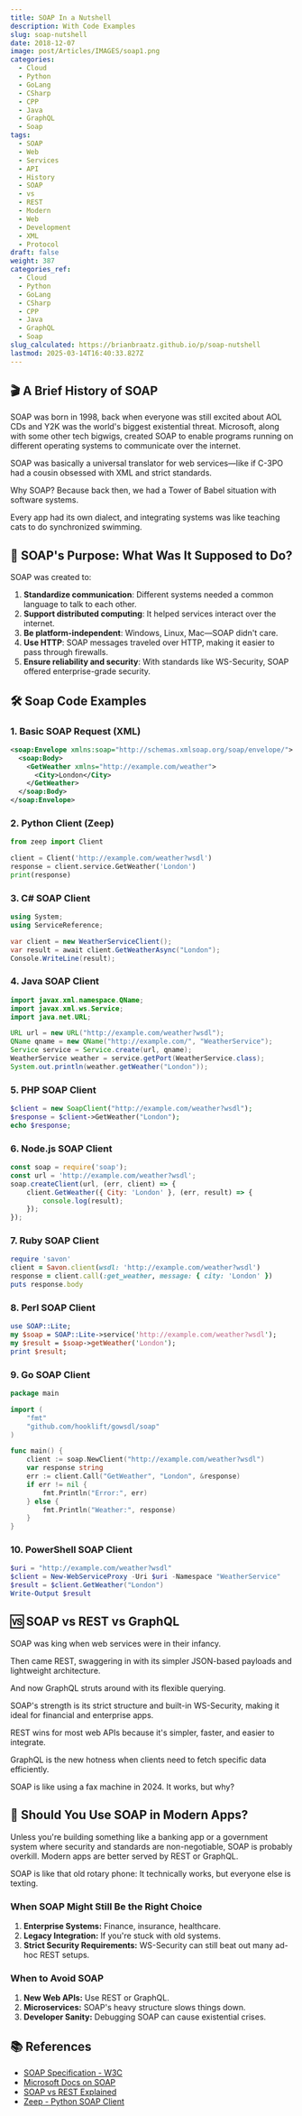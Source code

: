 ```yaml
---
title: SOAP In a Nutshell
description: With Code Examples
slug: soap-nutshell
date: 2018-12-07
image: post/Articles/IMAGES/soap1.png
categories:
  - Cloud
  - Python
  - GoLang
  - CSharp
  - CPP
  - Java
  - GraphQL
  - Soap
tags:
  - SOAP
  - Web
  - Services
  - API
  - History
  - SOAP
  - vs
  - REST
  - Modern
  - Web
  - Development
  - XML
  - Protocol
draft: false
weight: 387
categories_ref:
  - Cloud
  - Python
  - GoLang
  - CSharp
  - CPP
  - Java
  - GraphQL
  - Soap
slug_calculated: https://brianbraatz.github.io/p/soap-nutshell
lastmod: 2025-03-14T16:40:33.827Z
---
```

<!-- 

# SOAP: Its History, Purpose, 10 Code Examples, and Should You Still Use It Today?

Ah, SOAP. No, not the thing you use when your kid finds a mud puddle and decides to become one with the earth. We're talking about SOAP—the Simple Object Access Protocol. If you've never had the joy (or frustration) of working with SOAP, buckle up. We're diving into its origins, its intended purpose, why it was such a big deal back in the day, and whether you should even consider it for modern applications. Spoiler alert: Probably not—but let's not get ahead of ourselves.
-->

## 🎬 A Brief History of SOAP

SOAP was born in 1998, back when everyone was still excited about AOL CDs and Y2K was the world's biggest existential threat. Microsoft, along with some other tech bigwigs, created SOAP to enable programs running on different operating systems to communicate over the internet.

SOAP was basically a universal translator for web services—like if C-3PO had a cousin obsessed with XML and strict standards.

Why SOAP? Because back then, we had a Tower of Babel situation with software systems.

Every app had its own dialect, and integrating systems was like teaching cats to do synchronized swimming.

## 🧠 SOAP's Purpose: What Was It Supposed to Do?

SOAP was created to:

1. **Standardize communication**: Different systems needed a common language to talk to each other.
2. **Support distributed computing**: It helped services interact over the internet.
3. **Be platform-independent**: Windows, Linux, Mac—SOAP didn't care.
4. **Use HTTP**: SOAP messages traveled over HTTP, making it easier to pass through firewalls.
5. **Ensure reliability and security**: With standards like WS-Security, SOAP offered enterprise-grade security.

## 🛠️ Soap Code Examples

### 1. Basic SOAP Request (XML)

```xml
<soap:Envelope xmlns:soap="http://schemas.xmlsoap.org/soap/envelope/">
  <soap:Body>
    <GetWeather xmlns="http://example.com/weather">
      <City>London</City>
    </GetWeather>
  </soap:Body>
</soap:Envelope>
```

### 2. Python Client (Zeep)

```python
from zeep import Client

client = Client('http://example.com/weather?wsdl')
response = client.service.GetWeather('London')
print(response)
```

### 3. C# SOAP Client

```csharp
using System;
using ServiceReference;

var client = new WeatherServiceClient();
var result = await client.GetWeatherAsync("London");
Console.WriteLine(result);
```

### 4. Java SOAP Client

```java
import javax.xml.namespace.QName;
import javax.xml.ws.Service;
import java.net.URL;

URL url = new URL("http://example.com/weather?wsdl");
QName qname = new QName("http://example.com/", "WeatherService");
Service service = Service.create(url, qname);
WeatherService weather = service.getPort(WeatherService.class);
System.out.println(weather.getWeather("London"));
```

### 5. PHP SOAP Client

```php
$client = new SoapClient("http://example.com/weather?wsdl");
$response = $client->GetWeather("London");
echo $response;
```

### 6. Node.js SOAP Client

```javascript
const soap = require('soap');
const url = 'http://example.com/weather?wsdl';
soap.createClient(url, (err, client) => {
    client.GetWeather({ City: 'London' }, (err, result) => {
        console.log(result);
    });
});
```

### 7. Ruby SOAP Client

```ruby
require 'savon'
client = Savon.client(wsdl: 'http://example.com/weather?wsdl')
response = client.call(:get_weather, message: { city: 'London' })
puts response.body
```

### 8. Perl SOAP Client

```perl
use SOAP::Lite;
my $soap = SOAP::Lite->service('http://example.com/weather?wsdl');
my $result = $soap->getWeather('London');
print $result;
```

### 9. Go SOAP Client

```go
package main

import (
	"fmt"
	"github.com/hooklift/gowsdl/soap"
)

func main() {
	client := soap.NewClient("http://example.com/weather?wsdl")
	var response string
	err := client.Call("GetWeather", "London", &response)
	if err != nil {
		fmt.Println("Error:", err)
	} else {
		fmt.Println("Weather:", response)
	}
}
```

### 10. PowerShell SOAP Client

```powershell
$uri = "http://example.com/weather?wsdl"
$client = New-WebServiceProxy -Uri $uri -Namespace "WeatherService"
$result = $client.GetWeather("London")
Write-Output $result
```

## 🆚 SOAP vs REST vs GraphQL

SOAP was king when web services were in their infancy.

Then came REST, swaggering in with its simpler JSON-based payloads and lightweight architecture.

And now GraphQL struts around with its flexible querying.

SOAP's strength is its strict structure and built-in WS-Security, making it ideal for financial and enterprise apps.

REST wins for most web APIs because it's simpler, faster, and easier to integrate.

GraphQL is the new hotness when clients need to fetch specific data efficiently.

SOAP is like using a fax machine in 2024. It works, but why?

## 🤔 Should You Use SOAP in Modern Apps?

Unless you're building something like a banking app or a government system where security and standards are non-negotiable, SOAP is probably overkill. Modern apps are better served by REST or GraphQL.

SOAP is like that old rotary phone: It technically works, but everyone else is texting.

### When SOAP Might Still Be the Right Choice

1. **Enterprise Systems:** Finance, insurance, healthcare.
2. **Legacy Integration:** If you're stuck with old systems.
3. **Strict Security Requirements:** WS-Security can still beat out many ad-hoc REST setups.

### When to Avoid SOAP

1. **New Web APIs:** Use REST or GraphQL.
2. **Microservices:** SOAP's heavy structure slows things down.
3. **Developer Sanity:** Debugging SOAP can cause existential crises.

<!-- 
## 🚀 Key Takeaways

| **Key Idea** | **Summary** |
|--------------|-------------|
| SOAP's Origin | Born in 1998 to unify cross-platform communication |
| SOAP's Purpose | Standardized, secure, platform-independent web services |
| SOAP vs REST vs GraphQL | SOAP = secure & rigid; REST = simple & flexible; GraphQL = modern & efficient |
| Code Examples | SOAP in Python, Java, C#, Node.js, Go, etc. |
| Modern Use | Only if you need strict security or legacy integration |
| Recommendation | Use REST/GraphQL for most modern apps |
-->

## 📚 References

* [SOAP Specification - W3C](https://www.w3.org/TR/soap/)
* [Microsoft Docs on SOAP](https://docs.microsoft.com/en-us/dotnet/)
* [SOAP vs REST Explained](https://www.soapvsrest.com/)
* [Zeep - Python SOAP Client](https://docs.python-zeep.org/)
